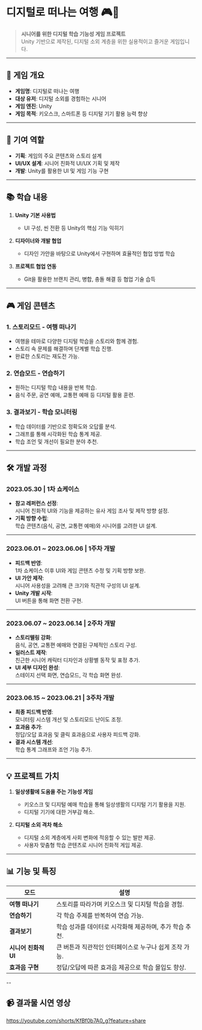 # 디지털로 떠나는 여행 🎮📱

> **시니어를 위한 디지털 학습 기능성 게임 프로젝트**  
> Unity 기반으로 제작된, 디지털 소외 계층을 위한 실용적이고 즐거운 게임입니다.

---

## 📌 **게임 개요**

- **게임명**: 디지털로 떠나는 여행  
- **대상 유저**: 디지털 소외를 경험하는 시니어  
- **게임 엔진**: Unity  
- **게임 목적**: 키오스크, 스마트폰 등 디지털 기기 활용 능력 향상  

---

## 📎 **기여 역할**
- **기획**: 게임의 주요 콘텐츠와 스토리 설계  
- **UI/UX 설계**: 시니어 친화적 UI/UX 기획 및 제작  
- **개발**: Unity를 활용한 UI 및 게임 기능 구현  

---
## 📚 학습 내용

1. **Unity 기본 사용법**  
   - UI 구성, 씬 전환 등 Unity의 핵심 기능 익히기

2. **디자이너와 개발 협업**  
   - 디자인 가안을 바탕으로 Unity에서 구현하며 효율적인 협업 방법 학습

3. **프로젝트 협업 연동**  
   - Git을 활용한 브랜치 관리, 병합, 충돌 해결 등 협업 기술 습득
---

## 🎮 **게임 콘텐츠**

### 1. **스토리모드 - 여행 떠나기**
- 여행을 테마로 다양한 디지털 학습을 스토리와 함께 경험.
- 스토리 속 문제를 해결하며 단계별 학습 진행.
- 완료한 스토리는 재도전 가능.

### 2. **연습모드 - 연습하기**
- 원하는 디지털 학습 내용을 반복 학습.
- 음식 주문, 공연 예매, 교통편 예매 등 디지털 활용 훈련.

### 3. **결과보기 - 학습 모니터링**
- 학습 데이터를 기반으로 정확도와 오답률 분석.
- 그래프를 통해 시각화된 학습 통계 제공.
- 학습 조언 및 개선이 필요한 분야 추천.

---

## 🛠 **개발 과정**

### **2023.05.30 | 1차 쇼케이스**
- **참고 레퍼런스 선정**:  
  시니어 친화적 UI와 기능을 제공하는 유사 게임 조사 및 제작 방향 설정.  
- **기획 방향 수립**:  
  학습 콘텐츠(음식, 공연, 교통편 예매)와 시니어를 고려한 UI 설계.

---

### **2023.06.01 ~ 2023.06.06 | 1주차 개발**
- **피드백 반영**:  
  1차 쇼케이스 이후 UI와 게임 콘텐츠 수정 및 기획 방향 보완.  
- **UI 가안 제작**:  
  시니어 사용성을 고려해 큰 크기와 직관적 구성의 UI 설계.  
- **Unity 개발 시작**:  
  UI 버튼을 통해 화면 전환 구현.

---

### **2023.06.07 ~ 2023.06.14 | 2주차 개발**
- **스토리텔링 강화**:  
  음식, 공연, 교통편 예매와 연결된 구체적인 스토리 구성.  
- **일러스트 제작**:  
  친근한 시니어 캐릭터 디자인과 상황별 동작 및 표정 추가.  
- **UI 세부 디자인 완성**:  
  스테이지 선택 화면, 연습모드, 각 학습 화면 완성.

---

### **2023.06.15 ~ 2023.06.21 | 3주차 개발**
- **최종 피드백 반영**:  
  모니터링 시스템 개선 및 스토리모드 난이도 조정.  
- **효과음 추가**:  
  정답/오답 효과음 및 클릭 효과음으로 사용자 피드백 강화.  
- **결과 시스템 개선**:  
  학습 통계 그래프와 조언 기능 추가.

---

## 💡 **프로젝트 가치**

1. **일상생활에 도움을 주는 기능성 게임**
   - 키오스크 및 디지털 예매 학습을 통해 일상생활의 디지털 기기 활용을 지원.  
   - 디지털 기기에 대한 거부감 해소.

2. **디지털 소외 격차 해소**
   - 디지털 소외 계층에게 사회 변화에 적응할 수 있는 발판 제공.  
   - 사용자 맞춤형 학습 콘텐츠로 시니어 친화적 게임 제공.

---

## 📊 **기능 및 특징**

| **모드**           | **설명**                                                                                 |
|--------------------|-----------------------------------------------------------------------------------------|
| **여행 떠나기**    | 스토리를 따라가며 키오스크 및 디지털 학습을 경험.                                          |
| **연습하기**       | 각 학습 주제를 반복하여 연습 가능.                                                        |
| **결과보기**       | 학습 성과를 데이터로 시각화해 제공하며, 추가 학습 추천.                                     |
| **시니어 친화적 UI** | 큰 버튼과 직관적인 인터페이스로 누구나 쉽게 조작 가능.                                      |
| **효과음 구현**    | 정답/오답에 따른 효과음 제공으로 학습 몰입도 향상.                                          |

--

## 📹 **결과물 시연 영상**
https://youtube.com/shorts/KfBf0b7A0_g?feature=share
